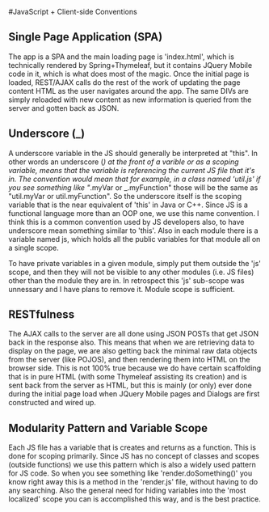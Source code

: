 #JavaScript + Client-side Conventions

## Single Page Application (SPA)

The app is a SPA and the main loading page is 'index.html', which is technically rendered by Spring+Thymeleaf, but it contains JQuery Mobile code in it, which is what does most of the magic. Once the initial page is loaded, REST/AJAX calls do the rest of the work of updating the page content HTML as the user navigates around the app. The same DIVs are simply reloaded with new content as new information is queried from the server and gotten back as JSON.

## Underscore (_)

A underscore variable in the JS should generally be interpreted at "this". In other words an underscore (_) at the front of a varible or as a scoping variable, means that the variable is referencing the current JS file that it's in. The convention would mean that for example, in a class named 'util.js' if you see something like "_.myVar or _.myFunction" those will be the same as "util.myVar or util.myFunction". So the underscore itself is the scoping variable that is the near equivalent of 'this' in Java or C++. Since JS is a functional language more than an OOP one, we use this name convention. I think this is a common convention used by JS developers also, to have underscore mean something similar to 'this'. Also in each module there is a variable named js, which holds all the public variables for that module all on a single scope. 

To have private variables in a given module, simply put them outside the 'js' scope, and then they will not be visible to any other modules (i.e. JS files) other than the module they are in. In retrospect this 'js' sub-scope was unnessary and I have plans to remove it. Module scope is sufficient.

## RESTfulness

The AJAX calls to the server are all done using JSON POSTs that get JSON back in the response also. This means that when we are retrieving data to display on the page, we are also getting back the minimal raw data objects from the server (like POJOS), and then rendering them into HTML on the browser side. This is not 100% true because we do have certain scaffolding that is in pure HTML (with some Thymeleaf assisting its creation) and is sent back from the server as HTML, but this is mainly (or only) ever done during the initial page load when JQuery Mobile pages and Dialogs are first constructed and wired up. 

## Modularity Pattern and Variable Scope

Each JS file has a variable that is creates and returns as a function. This is done for scoping primarily. Since JS has no concept of classes and scopes (outside functions) we use this pattern which is also a widely used pattern for JS code. So when you see something like 'render.doSomething()' you know right away this is a method in the 'render.js' file, without having to do any searching. Also the general need for hiding variables into the 'most localized' scope you can is accomplished this way, and is the best practice.

